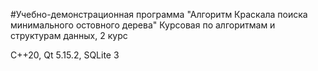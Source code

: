 #Учебно-демонстрационная программа "Алгоритм Краскала поиска минимального остовного дерева"
Курсовая по алгоритмам и структурам данных, 2 курс

C++20, Qt 5.15.2, SQLite 3